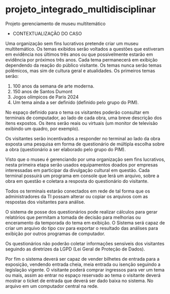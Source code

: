 # projeto_integrado_multidisciplinar
Projeto gerenciamento de museu multitemático

* CONTEXTUALIZAÇÃO DO CASO

Uma organização sem fins lucrativos pretende criar um museu 
multitemático. Os temas exibidos serão voltados a questões que estiveram em 
evidência nos últimos três anos ou que possivelmente estarão em evidência por 
próximos três anos. Cada tema permanecerá em exibição dependendo da 
reação do público visitante. Os temas nunca serão temas polêmicos, mas sim de 
cultura geral e atualidades.
Os primeiros temas serão:
1) 100 anos da semana de arte moderna.
2) 150 anos de Santos Dumont
3) Jogos olímpicos de Paris 2024
4) Um tema ainda a ser definido (definido pelo grupo do PIM).

No espaço definido para o tema os visitantes poderão consultar em 
terminais de computador, ao lado de cada obra, uma breve descrição dos itens 
expostos. Os itens serão reais ou virtuais (um monitor de televisão exibindo um 
quadro, por exemplo).

Os visitantes serão incentivados a responder no terminal ao lado da obra 
exposta uma pesquisa em forma de questionário de múltipla escolha sobre a 
obra (questionário a ser elaborado pelo grupo do PIM).

Visto que o museu é gerenciando por uma organização sem fins lucrativos,
nesta primeira etapa serão usados equipamentos doados por empresas
interessadas em participar da divulgação cultural em questão. Cada terminal 
possuirá um programa em console que lerá um arquivo, sobre a obra em questão 
e coletara a resposta do questionário do visitante.

Todos os terminais estarão conectados em rede de tal forma que os 
administradores da TI possam alterar ou copiar os arquivos com as respostas 
dos visitantes para análise.

O sistema de posse dos questionários pode realizar cálculos para gerar 
relatórios que permitam a tomada de decisão para melhorias ou enceramento da 
temporada do tema em exibição. O Sistema será capaz de criar um arquivo do 
tipo csv para exportar o resultado das análises para exibição por outros 
programas de computador.

Os questionários não poderão coletar informações sensíveis dos visitantes 
seguindo as diretrizes da LGPD (Lei Geral de Proteção de Dados).

Por fim o sistema deverá ser capaz de vender bilhetes de entrada para a 
exposição, vendendo entrada cheia, meia entrada ou isenção seguindo a 
legislação vigente. O visitante poderá comprar ingressos para ver um tema ou 
mais, assim ao entrar no espaço reservado ao tema o visitante deverá mostrar o
ticket de entrada que deverá ser dado baixa no sistema. No arquivo em um 
computador central na rede.
